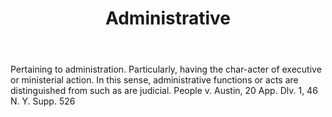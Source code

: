 ---
title: Administrative
letter: A
permalink: "/definitions/bld-administrative.html"
body: Pertaining to administration. Particularly, having the char-acter of executive
  or ministerial action. In this sense, administrative functions or acts are distinguished
  from such as are judicial. People v. Austin, 20 App. Dlv. 1, 46 N. Y. Supp. 526
published_at: '2018-07-07'
source: Black's Law Dictionary 2nd Ed (1910)
layout: post
---
